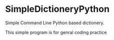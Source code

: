 # SimpleDictioneryPython
Simple Command Line Python based dictionery.


This simple program is for genral coding practice 
